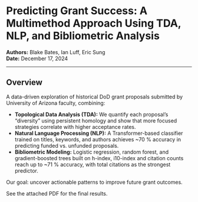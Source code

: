 # Predicting Grant Success: A Multimethod Approach Using TDA, NLP, and Bibliometric Analysis

**Authors:** Blake Bates, Ian Luff, Eric Sung  
**Date:** December 17, 2024  

---

## Overview

A data-driven exploration of historical DoD grant proposals submitted by University of Arizona faculty, combining:

- **Topological Data Analysis (TDA):** We quantify each proposal’s “diversity” using persistent homology and show that more focused strategies correlate with higher acceptance rates.
- **Natural Language Processing (NLP):**  A Transformer-based classifier trained on titles, keywords, and authors achieves ~70 % accuracy in predicting funded vs. unfunded proposals.
- **Bibliometric Modeling:** Logistic regression, random forest, and gradient-boosted trees built on h-index, i10-index and citation counts reach up to ~71 % accuracy, with total citations as the strongest predictor.

Our goal: uncover actionable patterns to improve future grant outcomes.

See the attached PDF for the final results.